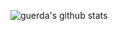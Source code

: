 
![guerda's github stats](https://github-readme-stats.vercel.app/api?username=guerda&show_icons=true&include_all_commits=true)
